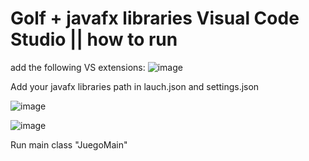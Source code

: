 # Golf + javafx libraries Visual Code Studio || how to run 

add the following VS extensions:
![image](https://github.com/diegoRecinos/Golf/assets/104780516/699da4f1-61d6-405a-a5d8-1b7866586291)

Add your javafx libraries path in lauch.json and settings.json 

![image](https://github.com/diegoRecinos/Golf/assets/104780516/4e0b5b16-e78a-4efa-8209-e6986918524c)

![image](https://github.com/diegoRecinos/Golf/assets/104780516/302f1fd0-3110-4226-a2f8-a69a498e5c1f)

Run  main class "JuegoMain"

